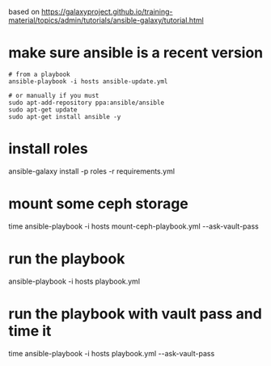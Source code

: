 
based on https://galaxyproject.github.io/training-material/topics/admin/tutorials/ansible-galaxy/tutorial.html

# make sure ansible is a recent version 


```
# from a playbook
ansible-playbook -i hosts ansible-update.yml

# or manually if you must
sudo apt-add-repository ppa:ansible/ansible
sudo apt-get update
sudo apt-get install ansible -y
```
# install roles
ansible-galaxy install -p roles -r requirements.yml

# mount some ceph storage
time ansible-playbook -i hosts mount-ceph-playbook.yml --ask-vault-pass

# run the playbook
ansible-playbook -i hosts playbook.yml

# run the playbook with vault pass and time it
time ansible-playbook -i hosts playbook.yml --ask-vault-pass
